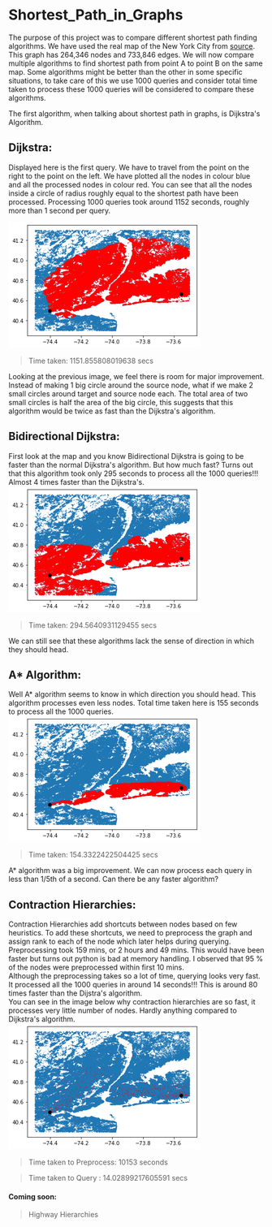 # Shortest_Path_in_Graphs

The purpose of this project was to compare different shortest path finding algorithms.
We have used the real map of the New York City from [source](http://www.diag.uniroma1.it//~challenge9/download.shtml). This graph has 264,346 nodes and 733,846 edges.
We will now compare multiple algorithms to find shortest path from point A to point B on the same map. Some algorithms might be better than the other in some specific situations, to take care of this we use 1000 queries and consider total time taken to process these 1000 queries will be considered to compare these algorithms.
<br/>

The first algorithm, when talking about shortest path in graphs, is Dijkstra's Algorithm.
## Dijkstra:
Displayed here is the first query. We have to travel from the point on the right to the point on the left. We have plotted all the nodes in colour blue and all the processed nodes in colour red. You can see that all the nodes inside a circle of radius roughly equal to the shortest path have been processed. Processing 1000 queries took around 1152 seconds, roughly more than 1 second per query.<br> 

![Dijkstra's Algorithm](https://github.com/TRAGIC11/Shortest_Path_in_Graphs/blob/main/images/Dijkstra.png) <br>

> Time taken: 1151.855808019638 secs

Looking at the previous image, we feel there is room for major improvement. Instead of making 1 big circle around the source node, what if we make 2 small circles around target and source node each. The total area of two small circles is half the area of the big circle, this suggests that this algorithm would be twice as fast than the Dijkstra's algorithm.

## Bidirectional Dijkstra:
First look at the map and you know Bidirectional Dijkstra is going to be faster than the normal Dijkstra's algorithm. But how much fast? Turns out that this algorithm took only 295 seconds to process all the 1000 queries!!!<br>
Almost 4 times faster than the Dijkstra's.<br> 
![Bidirectional Dijkstra's Algorithm](https://github.com/TRAGIC11/Shortest_Path_in_Graphs/blob/main/images/Bi_Dijkstra.png) <br>

> Time taken: 294.5640931129455 secs

We can still see that these algorithms lack the sense of direction in which they should head.

## A* Algorithm:
Well A* algorithm seems to know in which direction you should head. This algorithm processes even less nodes. Total time taken here is 155 seconds to process all the 1000 queries. <br>
![A* Algorithm](https://github.com/TRAGIC11/Shortest_Path_in_Graphs/blob/main/images/Astar.png) <br>

> Time taken: 154.3322422504425 secs

A* algorithm was a big improvement. We can now process each query in less than 1/5th of a second. Can there be any faster algorithm?

## Contraction Hierarchies:
Contraction Hierarchies add shortcuts between nodes based on few heuristics. To add these shortcuts, we need to preprocess the graph and assign rank to each of the node which later helps during querying. Preprocessing took 159 mins, or 2 hours and 49 mins. This would have been faster but turns out python is bad at memory handling. I observed that 95 % of the nodes were preprocessed within first 10 mins. <br> 
Although the preprocessing takes so a lot of time, querying looks very fast. It processed all the 1000 queries in around 14 seconds!!! This is around 80 times faster than the Dijstra's algorithm.<br>
You can see in the image below why contraction hierarchies are so fast, it processes very little number of nodes. Hardly anything compared to Dijkstra's algorithm.<br>
![Contraction Hierarchies](https://github.com/TRAGIC11/Shortest_Path_in_Graphs/blob/main/images/Contraction_Hierarchies.png) <br>


> Time taken to Preprocess: 10153 seconds

> Time taken to Query     : 14.02899217605591 secs

#### Coming soon:
>Highway Hierarchies
